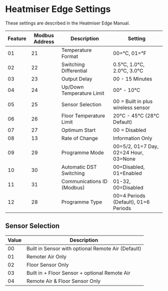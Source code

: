 Heatmiser Edge Settings
=======================

These settings are described in the Heatmiser Edge Manual.


| Feature | Modbus Address | Description                | Setting                               |
| ------- | -------------- | -------------------------- | ------------------------------------- |
| 01      | 21             | Temperature Format         | 00=°C, 01=°F                          |
| 02      | 22             | Switching Differential     | 0.5°C, 1.0°C, 2.0°C, 3.0°C            |
| 03      | 23             | Output Delay               | 00 - 15 Minutes                       |
| 04      | 24             | Up/Down Temperature Limit  | 00° - 10°C                            |
| 05      | 25             | Sensor Selection           | 00 = Built in plus wireless sensor    |
| 06      | 26             | Floor Temperature Limit    | 20°C - 45°C (28°C Default)            |
| 07      | 27             | Optimum Start              | 00 = Disabled                         |
| 08      | 13             | Rate of Change             | Information Only                      |
| 09      | 29             | Programme Mode             | 00=5/2, 01=7 Day, 02=24 Hour, 03=None |
| 10      | 30             | Automatic DST Switching    | 00=Disabled, 01=Enabled               |
| 11      | 31             | Communications ID (Modbus) | 01-32, 00=Disabled                    |
| 12      | 28             | Programme Type             | 00=4 Periods (Default), 01=6 Periods  |


Sensor Selection
----------------

| Value | Description                                        |
| ----- | -------------------------------------------------- | 
| 00    | Built in Sensor with optional Remote Air (Default) |
| 01    | Remoter Air Only                                   |
| 02    | Floor Sensor Only                                  |
| 03    | Built in + Floor Sensor + optional Remote Air      |
| 04    | Remote Air & Floor Sensor Only                     |
